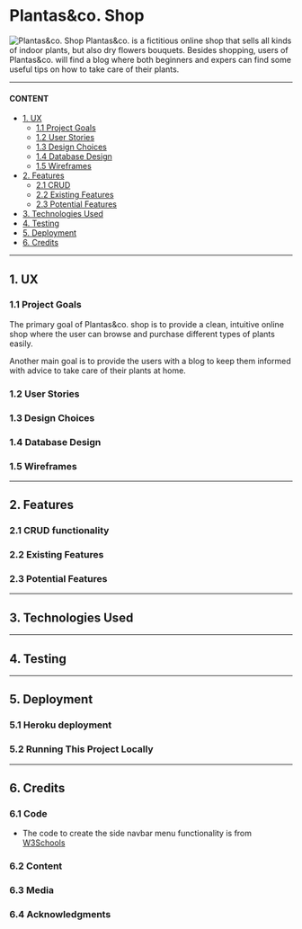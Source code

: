 # Plantas&co. Shop
![Plantas&co. Shop]()
Plantas&co. is a fictitious online shop that sells all kinds of indoor plants, but also dry flowers bouquets. 
Besides shopping, users of Plantas&co. will find a blog where both beginners and expers can find some useful tips on how to take care of their plants.

---
#### CONTENT
- <a href="#1-UX">1. UX</a>
  - <a href="#1-UX-1">1.1 Project Goals</a>
  - <a href="#1-UX-2">1.2 User Stories</a>
  - <a href="#1-UX-3">1.3 Design Choices</a>
  - <a href="#1-UX-4">1.4 Database Design</a>
  - <a href="#1-UX-5">1.5 Wireframes</a>
- <a href="#2-FEAT">2. Features</a>
  - <a href="#2-FEAT-1">2.1 CRUD</a>
  - <a href="#2-FEAT-1">2.2 Existing Features</a>
  - <a href="#2-FEAT-3">2.3 Potential Features</a>
- <a href="#3-TECH">3. Technologies Used</a>
- <a href="#4-TEST">4. Testing</a>
- <a href="#5-DEPL">5. Deployment</a>
- <a href="#6-CRED">6. Credits</a>

---
 
<span id="1-UX"></span>
## 1. UX

<span id="1-UX-1"></span>
### 1.1 Project Goals
The primary goal of Plantas&co. shop is to provide a clean, intuitive online shop where the user can browse and purchase different types of plants easily. 

Another main goal is to provide the users with a blog to keep them informed with advice to take care of their plants at home.

<span id="1-UX-2"></span>
### 1.2 User Stories

<span id="1-UX-3"></span>
### 1.3 Design Choices

<span id="1-UX-4"></span>
### 1.4 Database Design

<span id="1-UX-5"></span>
### 1.5 Wireframes


---

<span id="2-FEAT"></span>
## 2. Features

<span id="2-FEAT-1"></span>
### 2.1 CRUD functionality

<span id="2-FEAT-2"></span>
### 2.2 Existing Features
 
<span id="2-FEAT-3"></span>
### 2.3 Potential Features


---

<span id="3-TECH"></span>
## 3. Technologies Used

---
 
<span id="4-TEST"></span>
## 4. Testing

 
---
 
<span id="5-DEPL"></span>
## 5. Deployment
 
### 5.1 Heroku deployment

### 5.2 Running This Project Locally


---
 
<span id="6-CRED"></span>
## 6. Credits
 
### 6.1 Code

- The code to create the side navbar menu functionality is from [W3Schools](https://www.w3schools.com/howto/howto_js_sidenav.asp)

### 6.2 Content

### 6.3 Media

### 6.4 Acknowledgments
